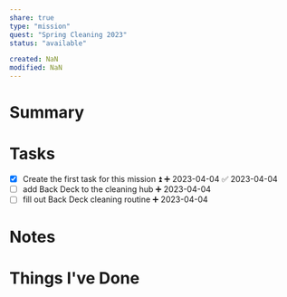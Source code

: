 ```yaml
---
share: true
type: "mission"
quest: "Spring Cleaning 2023"
status: "available"

created: NaN 
modified: NaN
---
```

 
# Summary

# Tasks
- [x] Create the first task for this mission ⏫ ➕ 2023-04-04 ✅ 2023-04-04
- [ ] add Back Deck to the cleaning hub ➕ 2023-04-04
- [ ] fill out Back Deck cleaning routine ➕ 2023-04-04
# Notes

# Things I've Done
